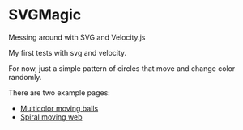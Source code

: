 # SVGMagic
Messing around with SVG and Velocity.js

My first tests with svg and velocity. 

For now, just a simple pattern of circles that move and change color randomly.

There are two example pages:

- [Multicolor moving balls](http://fjrd84.github.io/SVGMagic/index.html)
- [Spiral moving web](http://fjrd84.github.io/SVGMagic/index-lines.html)

